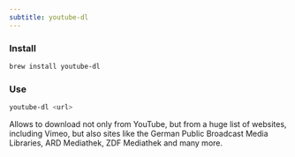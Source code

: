 ```yaml
---
subtitle: youtube-dl
---
```


### Install

```sh
brew install youtube-dl
```

### Use

```sh
youtube-dl <url>
```

Allows to download not only from YouTube, but from a huge list of websites, including Vimeo, but also sites like the German Public Broadcast Media Libraries, ARD Mediathek, ZDF Mediathek and many more.
